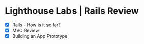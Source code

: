# Lighthouse Labs | Rails Review

* [X] Rails - How is it so far?
* [X] MVC Review
* [X] Building an App Prototype
